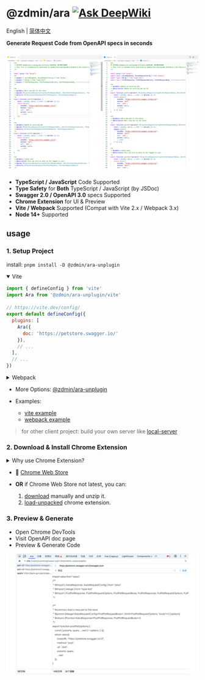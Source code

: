 # @zdmin/ara [![Ask DeepWiki](https://deepwiki.com/badge.svg)](https://deepwiki.com/zdminjs/ara)

English | [简体中文](./docs/zh-cn/README.md)

**Generate Request Code from OpenAPI specs in seconds**

![TS/JS Code Gen](./docs/images/screenshot-generate-code.png)

- **​​TypeScript / JavaScript** Code Supported
- **Type Safety​​** for **Both** TypeScript / JavaScript (by JSDoc)
- **Swagger 2.0 / OpenAPI 3.0** specs Supported
- **Chrome Extension** for UI & Preview
- **​​Vite / Webpack** Supported (Compat with Vite 2.x / Webpack 3.x)
- **Node 14+** Supported

## usage

### 1. Setup Project

install: `pnpm install -D @zdmin/ara-unplugin`

<details open>

<summary>Vite</summary>

```js
import { defineConfig } from 'vite'
import Ara from '@zdmin/ara-unplugin/vite'

// https://vite.dev/config/
export default defineConfig({
  plugins: [
    Ara({
      doc: 'https://petstore.swagger.io/'
    }),
    // ...
  ],
  // ...
})
```

</details>

<details>

<summary>Webpack</summary>

```js
import Ara from '@zdmin/ara-unplugin/webpack'
// const Ara = require('@zdmin/ara-unplugin/webpack')

export default {
  plugins: [
    Ara({
      doc: 'https://petstore.swagger.io/'
    }),
    // ...
  ],
  // ...
};
```

</details>

- More Options: [@zdmin/ara-unplugin](./packages/unplugin/README.md)

- Examples: 
  - [vite example](./examples/vite)
  - [webpack example](./examples/webpack)

> for other client project: build your own server like [local-server](./packages/local-server/)

### 2. Download & Install Chrome Extension

<details>

<summary>Why use Chrome Extension?</summary>

Since openapi docs behind some auth in common, we use Chrome Extension for getting openapi docs data seamlessly.

</details>

- 🚀 [Chrome Web Store](https://chromewebstore.google.com/detail/openapi-codegen/fjncpcopojccenmapbhicjcgeiabojli)

- **OR** if Chrome Web Store not latest, you can: 
  1. [download](https://cdn.jsdelivr.net/npm/@zdmin/ara-chrome-extension) manually and unzip it.
  2. [load-unpacked](https://developer.chrome.com/docs/extensions/get-started/tutorial/hello-world#load-unpacked) chrome extension.

### 3. Preview & Generate

- Open Chrome DevTools
- Visit OpenAPI doc page
- Preview & Generate Code

![Preview & Generate Code in Chrome DevTools](./docs/images/screenshot-preview.png)

